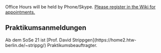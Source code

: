 



<div class="alert alert-info" role="alert">Office Hours will be held by Phone/Skype. <a href="https://wiki.htw-berlin.de/confluence/display/fb4crskleinen/Office+Hours+Prof.+Kleinen">Please register in the Wiki for appointments.</a></div>

<h2>Praktikumsanmeldungen</h2>
Ab dem SoSe 21 ist [Prof. David Strippgen](https://home2.htw-berlin.de/~strippg/) Praktikumsbeauftragter.
